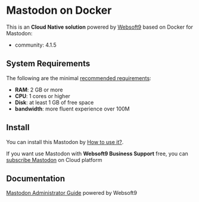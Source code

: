 # Mastodon on Docker  

This is an **Cloud Native solution** powered by [Websoft9](https://www.websoft9.com) based on Docker for Mastodon:

 - community:  4.1.5


## System Requirements

The following are the minimal [recommended requirements](https://docs.joinmastodon.org/admin/install/#pre-requisites):

* **RAM**: 2 GB or more
* **CPU**: 1 cores or higher
* **Disk**: at least 1 GB of free space
* **bandwidth**: more fluent experience over 100M  

## Install

You can install this Mastodon by [How to use it?](https://github.com/Websoft9/docker-library#how-to-use-it).   

If you want use Mastodon with **Websoft9 Business Support** free, you can [subscribe Mastodon](https://www.websoft9.com/apps) on Cloud platform

## Documentation

[Mastodon Administrator Guide](https://support.websoft9.com/docs/mastodon) powered by Websoft9